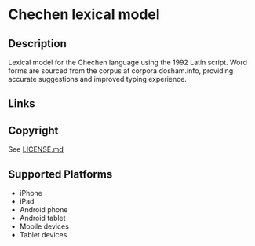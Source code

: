 Chechen lexical model
===================

Description
-----------
Lexical model for the Chechen language using the 1992 Latin script. Word forms are sourced from the corpus at corpora.dosham.info, providing accurate suggestions and improved typing experience.

Links
-----

Copyright
---------
See [LICENSE.md](LICENSE.md)

Supported Platforms
-------------------
 * iPhone
 * iPad
 * Android phone
 * Android tablet
 * Mobile devices
 * Tablet devices

